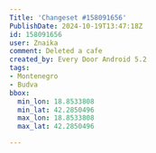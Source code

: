 ```yaml
---
Title: 'Changeset #158091656'
PublishDate: 2024-10-19T13:47:18Z
id: 158091656
user: Znaika
comment: Deleted a cafe
created_by: Every Door Android 5.2
tags:
- Montenegro
- Budva
bbox:
  min_lon: 18.8533808
  min_lat: 42.2850496
  max_lon: 18.8533808
  max_lat: 42.2850496

---
```

